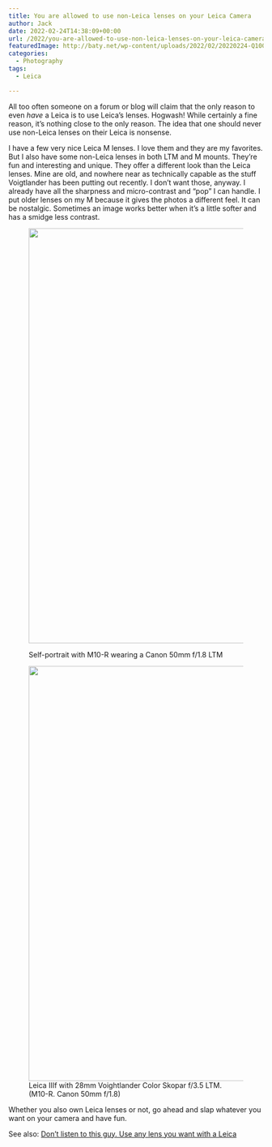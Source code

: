```yaml
---
title: You are allowed to use non-Leica lenses on your Leica Camera
author: Jack
date: 2022-02-24T14:38:09+00:00
url: /2022/you-are-allowed-to-use-non-leica-lenses-on-your-leica-camera/
featuredImage: http://baty.net/wp-content/uploads/2022/02/20220224-Q1000345.jpg
categories:
  - Photography
tags:
  - Leica

---
```

All too often someone on a forum or blog will claim that the only reason to even _have_ a Leica is to use Leica&#8217;s lenses. Hogwash! While certainly a fine reason, it&#8217;s nothing close to the only reason. The idea that one should never use non-Leica lenses on their Leica is nonsense.

I have a few very nice Leica M lenses. I love them and they are my favorites. But I also have some non-Leica lenses in both LTM and M mounts. They&#8217;re fun and interesting and unique. They offer a different look than the Leica lenses. Mine are old, and nowhere near as technically capable as the stuff Voigtlander has been putting out recently. I don&#8217;t want those, anyway. I already have all the sharpness and micro-contrast and &#8220;pop&#8221; I can handle. I put older lenses on my M because it gives the photos a different feel. It can be nostalgic. Sometimes an image works better when it&#8217;s a little softer and has a smidge less contrast.<figure class="wp-block-image size-large">

<img loading="lazy" width="1024" height="819" src="https://baty.net/wp-content/uploads/2022/02/20220224-M10R0110-1024x819.jpg" alt="" class="wp-image-3015" srcset="https://baty.net/wp-content/uploads/2022/02/20220224-M10R0110-1024x819.jpg 1024w, https://baty.net/wp-content/uploads/2022/02/20220224-M10R0110-300x240.jpg 300w, https://baty.net/wp-content/uploads/2022/02/20220224-M10R0110-768x614.jpg 768w, https://baty.net/wp-content/uploads/2022/02/20220224-M10R0110-1536x1229.jpg 1536w, https://baty.net/wp-content/uploads/2022/02/20220224-M10R0110-450x360.jpg 450w, https://baty.net/wp-content/uploads/2022/02/20220224-M10R0110-750x600.jpg 750w, https://baty.net/wp-content/uploads/2022/02/20220224-M10R0110.jpg 2048w" sizes="(max-width: 1024px) 100vw, 1024px" /> <figcaption>Self-portrait with M10-R wearing a Canon 50mm f/1.8 LTM</figcaption></figure> <figure class="wp-block-image size-large"><img loading="lazy" width="1024" height="819" src="https://baty.net/wp-content/uploads/2022/02/20220224-M10R0109-1024x819.jpg" alt="" class="wp-image-3018" srcset="https://baty.net/wp-content/uploads/2022/02/20220224-M10R0109-1024x819.jpg 1024w, https://baty.net/wp-content/uploads/2022/02/20220224-M10R0109-300x240.jpg 300w, https://baty.net/wp-content/uploads/2022/02/20220224-M10R0109-768x614.jpg 768w, https://baty.net/wp-content/uploads/2022/02/20220224-M10R0109-1536x1229.jpg 1536w, https://baty.net/wp-content/uploads/2022/02/20220224-M10R0109-450x360.jpg 450w, https://baty.net/wp-content/uploads/2022/02/20220224-M10R0109-750x600.jpg 750w, https://baty.net/wp-content/uploads/2022/02/20220224-M10R0109.jpg 2048w" sizes="(max-width: 1024px) 100vw, 1024px" /><figcaption>Leica IIIf with 28mm Voightlander Color Skopar f/3.5 LTM. (M10-R. Canon 50mm f/1.8)</figcaption></figure> 

Whether you also own Leica lenses or not, go ahead and slap whatever you want on your camera and have fun.

See also: <a href="https://baty.net/2021/use-any-lens-you-want-with-a-leica/" data-type="post" data-id="390">Don&#8217;t listen to this guy. Use any lens you want with a Leica</a>